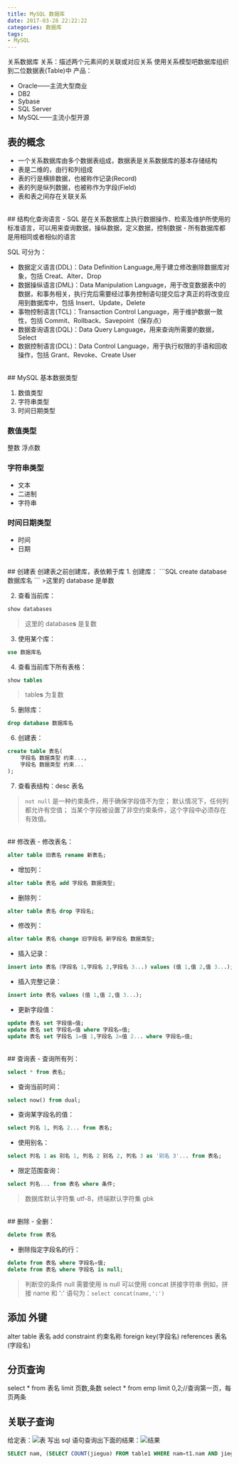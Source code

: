 ```yaml
---
title: MySQL 数据库
date: 2017-03-28 22:22:22
categories: 数据库
tags: 
- MySQL
---
```


关系数据库
关系：描述两个元素间的关联或对应关系
使用关系模型吧数据库组织到二位数据表(Table)中
产品：
- Oracle——主流大型商业
- DB2
- Sybase
- SQL Server
- MySQL——主流小型开源

<!--more-->

## 表的概念
- 一个关系数据库由多个数据表组成，数据表是关系数据库的基本存储结构
- 表是二维的，由行和列组成
- 表的行是横排数据，也被称作记录(Record)
- 表的列是纵列数据，也被称作为字段(Field)
- 表和表之间存在关联关系

<br/>
## 结构化查询语言
- SQL 是在关系数据库上执行数据操作、检索及维护所使用的标准语言，可以用来查询数据，操纵数据，定义数据，控制数据
- 所有数据库都是用相同或者相似的语言

SQL 可分为：
- 数据定义语言(DDL)：Data Definition Language,用于建立修改删除数据库对象，包括 Creat、Alter、Drop
- 数据操纵语言(DML)：Data Manipulation Language，用于改变数据表中的数据，和事务相关，执行完后需要经过事务控制语句提交后才真正的将改变应用到数据库中，包括 Insert、Update，Delete
- 事物控制语言(TCL)：Transaction Control Language，用于维护数据一致性，包括 Commit、Rollback、Savepoint（保存点）
- 数据查询语言(DQL)：Data Query Language，用来查询所需要的数据，Select
- 数据控制语言(DCL)：Data Control Language，用于执行权限的手语和回收操作，包括 Grant、Revoke、Create User

<br/>
## MySQL 基本数据类型

1. 数值类型
2. 字符串类型
3. 时间日期类型

### 数值类型
整数
浮点数

### 字符串类型
- 文本
- 二进制
- 字符串

### 时间日期类型
- 时间
- 日期

<br/>
## 创建表
创建表之前创建库，表依赖于库
1. 创建库：
```SQL
create database 数据库名
```
>这里的 database 是单数

2. 查看当前库：
```SQL
show databases
```
>这里的 database**s** 是复数

3. 使用某个库：
```SQL
use 数据库名
```
4. 查看当前库下所有表格：
```SQL
show tables
```
>table**s** 为复数

5. 删除库：
```SQL
drop database 数据库名
```
6. 创建表：
```SQL
create table 表名(
	字段名 数据类型 约束...,
	字段名 数据类型 约束...
);
```
7. 查看表结构：desc 表名

>`not null` 是一种约束条件，用于确保字段值不为空；
>默认情况下，任何列都允许有空值；
>当某个字段被设置了非空约束条件，这个字段中必须存在有效值。

<br/>
## 修改表
- 修改表名：

```SQL
alter table 旧表名 rename 新表名;
```
- 增加列：

```SQL
alter table 表名 add 字段名 数据类型;
```
- 删除列：

```SQL
alter table 表名 drop 字段名;
```
- 修改列：

```SQL
alter table 表名 change 旧字段名 新字段名 数据类型;
```
- 插入记录：

```SQL
insert into 表名（字段名 1,字段名 2,字段名 3...) values (值 1,值 2,值 3...);
```
- 插入完整记录：

```SQL
insert into 表名 values (值 1,值 2,值 3...);
```
- 更新字段值：

```SQL
update 表名 set 字段值=值;
update 表名 set 字段名=值 where 字段名=值;
update 表名 set 字段名 1=值 1,字段名 2=值 2... where 字段名=值;
```

<br/>
## 查询表
- 查询所有列：

```SQL
select * from 表名;
```
- 查询当前时间：

```SQL
select now() from dual;
```
- 查询某字段名的值：

```SQL
select 列名 1, 列名 2... from 表名;
```
- 使用别名：

```SQL
select 列名 1 as 别名 1, 列名 2 别名 2, 列名 3 as '别名 3'... from 表名;
```
- 限定范围查询：

```SQL
select 列名... from 表名 where 条件;
```

>数据库默认字符集 utf-8，终端默认字符集 gbk

<br/>
## 删除
- 全删：

```SQL
delete from 表名
```
- 删除指定字段名的行：

```SQL
delete from 表名 where 字段名=值;
delete from 表名 where 字段名 is null;
```
>判断空的条件 null 需要使用 is null
>可以使用 concat 拼接字符串
>例如，拼接 name 和 ':' 语句为：`select concat(name,':')`


## 添加 外键
alter table 表名 add constraint 约束名称 foreign key(字段名) references 表名(字段名)

## 分页查询
select * from 表名 limit 页数,条数
select * from emp limit 0,2;//查询第一页，每页两条

## 关联子查询
给定表：![表](http://wx1.sinaimg.cn/mw690/a6e9cb00ly1fgsyojg2euj207a0ei3z2.jpg) 写出 sql 语句查询出下面的结果：![结果](http://wx2.sinaimg.cn/mw690/a6e9cb00ly1fgsyojww7bj20au040wej.jpg)
```sql
SELECT nam, (SELECT COUNT(jieguo) FROM table1 WHERE nam=t1.nam AND jieguo='win') win_num, (SELECT COUNT(jieguo) FROM table1 WHERE nam=t1.nam AND jieguo='lost') lost_num FROM table1 t1 GROUP BY nam ;
```